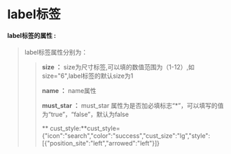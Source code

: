 # label**标签**

#### label**标签的属性 :**

> label标签属性分别为：
>
> > **size ：** size为尺寸标签,可以填的数值范围为（1-12）,如size="6",label标签的默认size为1
> >
> > **name ：** name属性
> >
> > **must\_star ：** must\_star 属性为是否加必填标志“\*”，可以填写的值为“true”，“false”，默认为false
> >
>> ** cust_style:**cust_style={"icon":"search","color":"success","cust_size":"lg","style":[{"position_site":"left","arrowed":"left"}]}
#### 



